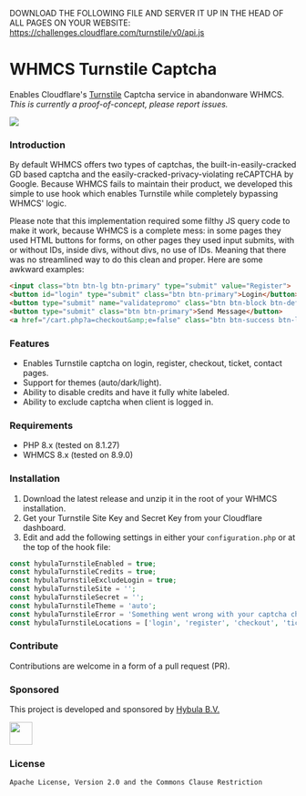 DOWNLOAD THE FOLLOWING FILE AND SERVER IT UP IN THE HEAD OF ALL PAGES ON YOUR WEBSITE: https://challenges.cloudflare.com/turnstile/v0/api.js




# WHMCS Turnstile Captcha
Enables Cloudflare's [Turnstile](https://www.cloudflare.com/products/turnstile/) Captcha service in abandonware WHMCS. *This is currently a proof-of-concept, please report issues.*

![](https://github.com/hybula/whmcs-turnstile/assets/8611981/a4a11d07-ecaa-4f98-b461-13534222fd35)

### Introduction
By default WHMCS offers two types of captchas, the built-in-easily-cracked GD based captcha and the easily-cracked-privacy-violating reCAPTCHA by Google.
Because WHMCS fails to maintain their product, we developed this simple to use hook which enables Turnstile while completely bypassing WHMCS' logic.

Please note that this implementation required some filthy JS query code to make it work, because WHMCS is a complete mess: in some pages they used HTML buttons for forms, on other pages they used input submits, with or without IDs, inside divs, without divs, no use of IDs. Meaning that there was no streamlined way to do this clean and proper. Here are some awkward examples:
```HTML
<input class="btn btn-lg btn-primary" type="submit" value="Register">
<button id="login" type="submit" class="btn btn-primary">Login</button>
<button type="submit" name="validatepromo" class="btn btn-block btn-default" value="Validate Code">Validate Code</button>
<button type="submit" class="btn btn-primary">Send Message</button>
<a href="/cart.php?a=checkout&amp;e=false" class="btn btn-success btn-lg btn-checkout disabled" id="checkout">Checkout</a>
```

### Features
- Enables Turnstile captcha on login, register, checkout, ticket, contact pages.
- Support for themes (auto/dark/light).
- Ability to disable credits and have it fully white labeled.
- Ability to exclude captcha when client is logged in.

### Requirements
- PHP 8.x (tested on 8.1.27)
- WHMCS 8.x (tested on 8.9.0)

### Installation
1. Download the latest release and unzip it in the root of your WHMCS installation.
2. Get your Turnstile Site Key and Secret Key from your Cloudflare dashboard.
3. Edit and add the following settings in either your `configuration.php` or at the top of the hook file:
```php
const hybulaTurnstileEnabled = true;
const hybulaTurnstileCredits = true;
const hybulaTurnstileExcludeLogin = true;
const hybulaTurnstileSite = '';
const hybulaTurnstileSecret = '';
const hybulaTurnstileTheme = 'auto';
const hybulaTurnstileError = 'Something went wrong with your captcha challenge!';
const hybulaTurnstileLocations = ['login', 'register', 'checkout', 'ticket', 'contact'];
```

### Contribute
Contributions are welcome in a form of a pull request (PR).

### Sponsored
This project is developed and sponsored by [Hybula B.V.](https://www.hybula.com/)
<p>
  <a href="https://www.hybula.com/">
    <img src="https://www.hybula.com/assets/hybula/logo/logo-primary.svg" height="40px">
  </a>
</p>

### License
```Apache License, Version 2.0 and the Commons Clause Restriction```

